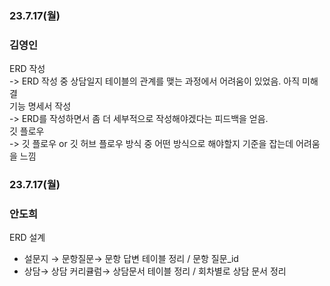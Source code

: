 ### 23.7.17(월)
### 김영인
ERD 작성<br>
-> ERD 작성 중 상담일지 테이블의 관계를 맺는 과정에서 어려움이 있었음. 아직 미해결<br> 
기능 명세서 작성<br>
-> ERD를 작성하면서 좀 더 세부적으로 작성해야겠다는 피드백을 얻음.<br>
깃 플로우<br>
-> 깃 플로우 or 깃 허브 플로우 방식 중 어떤 방식으로 해야할지 기준을 잡는데 어려움을 느낌

### 23.7.17(월)
### 안도희
ERD 설계
- 설문지 → 문항질문→ 문항 답변 테이블 정리 / 문항 질문_id
- 상담→ 상담 커리큘럼→ 상담문서 테이블 정리 / 회차별로 상담 문서 정리  
